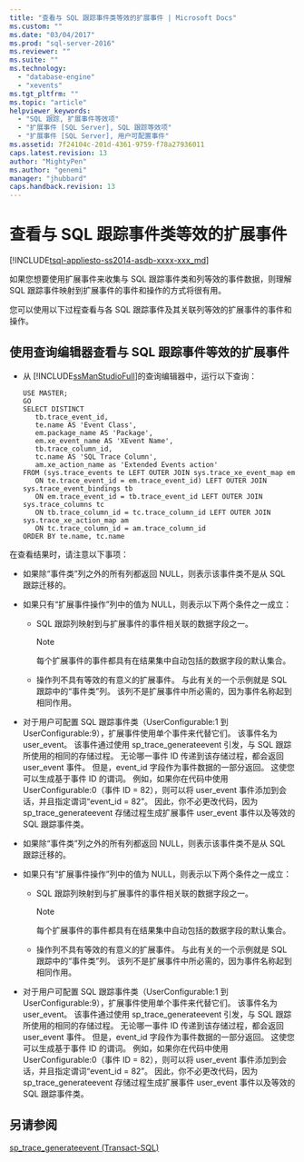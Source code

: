 ```yaml
---
title: "查看与 SQL 跟踪事件类等效的扩展事件 | Microsoft Docs"
ms.custom: ""
ms.date: "03/04/2017"
ms.prod: "sql-server-2016"
ms.reviewer: ""
ms.suite: ""
ms.technology: 
  - "database-engine"
  - "xevents"
ms.tgt_pltfrm: ""
ms.topic: "article"
helpviewer_keywords: 
  - "SQL 跟踪, 扩展事件等效项"
  - "扩展事件 [SQL Server], SQL 跟踪等效项"
  - "扩展事件 [SQL Server], 用户可配置事件"
ms.assetid: 7f24104c-201d-4361-9759-f78a27936011
caps.latest.revision: 13
author: "MightyPen"
ms.author: "genemi"
manager: "jhubbard"
caps.handback.revision: 13
---
```

# 查看与 SQL 跟踪事件类等效的扩展事件
[!INCLUDE[tsql-appliesto-ss2014-asdb-xxxx-xxx_md](../../includes/tsql-appliesto-ss2014-asdb-xxxx-xxx-md.md)]

  如果您想要使用扩展事件来收集与 SQL 跟踪事件类和列等效的事件数据，则理解 SQL 跟踪事件映射到扩展事件的事件和操作的方式将很有用。  
  
 您可以使用以下过程查看与各 SQL 跟踪事件及其关联列等效的扩展事件的事件和操作。  
  
## 使用查询编辑器查看与 SQL 跟踪事件等效的扩展事件  
  
-   从 [!INCLUDE[ssManStudioFull](../../includes/ssmanstudiofull-md.md)]的查询编辑器中，运行以下查询：  
  
    ```  
    USE MASTER;  
    GO  
    SELECT DISTINCT  
       tb.trace_event_id,  
       te.name AS 'Event Class',  
       em.package_name AS 'Package',  
       em.xe_event_name AS 'XEvent Name',  
       tb.trace_column_id,  
       tc.name AS 'SQL Trace Column',  
       am.xe_action_name as 'Extended Events action'  
    FROM (sys.trace_events te LEFT OUTER JOIN sys.trace_xe_event_map em  
       ON te.trace_event_id = em.trace_event_id) LEFT OUTER JOIN sys.trace_event_bindings tb  
       ON em.trace_event_id = tb.trace_event_id LEFT OUTER JOIN sys.trace_columns tc  
       ON tb.trace_column_id = tc.trace_column_id LEFT OUTER JOIN sys.trace_xe_action_map am  
       ON tc.trace_column_id = am.trace_column_id  
    ORDER BY te.name, tc.name  
    ```  
  
 在查看结果时，请注意以下事项：  
  
-   如果除“事件类”列之外的所有列都返回 NULL，则表示该事件类不是从 SQL 跟踪迁移的。  
  
-   如果只有“扩展事件操作”列中的值为 NULL，则表示以下两个条件之一成立：  
  
    -   SQL 跟踪列映射到与扩展事件的事件相关联的数据字段之一。  
  
        > [!NOTE]  
        >  每个扩展事件的事件都具有在结果集中自动包括的数据字段的默认集合。  
  
    -   操作列不具有等效的有意义的扩展事件。 与此有关的一个示例就是 SQL 跟踪中的“事件类”列。 该列不是扩展事件中所必需的，因为事件名称起到相同作用。  
  
-   对于用户可配置 SQL 跟踪事件类（UserConfigurable:1 到 UserConfigurable:9），扩展事件使用单个事件来代替它们。 该事件名为 user_event。 该事件通过使用 sp_trace_generateevent 引发，与 SQL 跟踪所使用的相同的存储过程。 无论哪一事件 ID 传递到该存储过程，都会返回 user_event 事件。 但是，event_id 字段作为事件数据的一部分返回。 这使您可以生成基于事件 ID 的谓词。 例如，如果你在代码中使用 UserConfigurable:0（事件 ID = 82），则可以将 user_event 事件添加到会话，并且指定谓词“event_id = 82”。 因此，你不必更改代码，因为 sp_trace_generateevent 存储过程生成扩展事件 user_event 事件以及等效的 SQL 跟踪事件类。  
  
-   如果除“事件类”列之外的所有列都返回 NULL，则表示该事件类不是从 SQL 跟踪迁移的。  
  
-   如果只有“扩展事件操作”列中的值为 NULL，则表示以下两个条件之一成立：  
  
    -   SQL 跟踪列映射到与扩展事件的事件相关联的数据字段之一。  
  
        > [!NOTE]  
        >  每个扩展事件的事件都具有在结果集中自动包括的数据字段的默认集合。  
  
    -   操作列不具有等效的有意义的扩展事件。 与此有关的一个示例就是 SQL 跟踪中的“事件类”列。 该列不是扩展事件中所必需的，因为事件名称起到相同作用。  
  
-   对于用户可配置 SQL 跟踪事件类（UserConfigurable:1 到 UserConfigurable:9），扩展事件使用单个事件来代替它们。 该事件名为 user_event。 该事件通过使用 sp_trace_generateevent 引发，与 SQL 跟踪所使用的相同的存储过程。 无论哪一事件 ID 传递到该存储过程，都会返回 user_event 事件。 但是，event_id 字段作为事件数据的一部分返回。 这使您可以生成基于事件 ID 的谓词。 例如，如果你在代码中使用 UserConfigurable:0（事件 ID = 82），则可以将 user_event 事件添加到会话，并且指定谓词“event_id = 82”。 因此，你不必更改代码，因为 sp_trace_generateevent 存储过程生成扩展事件 user_event 事件以及等效的 SQL 跟踪事件类。  
  
## 另请参阅  
 [sp_trace_generateevent (Transact-SQL)](../../relational-databases/system-stored-procedures/sp-trace-generateevent-transact-sql.md)  
  
  